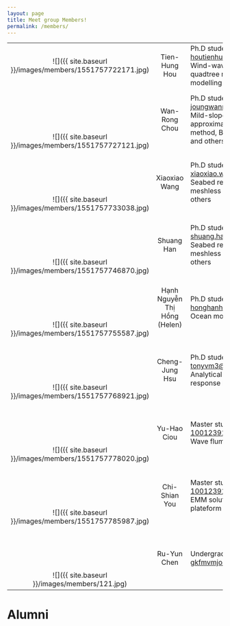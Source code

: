 ```yaml
---
layout: page
title: Meet group Members!
permalink: /members/
---
```



|    |         |    |
|:------:|:----------:|------------|
| <p>![]({{ site.baseurl }}/images/members/1551757722171.jpg)<p> | Tien-Hung Hou | Ph.D student<br>houtienhung@gmail.com<br>Wind-wave model, adaptive quadtree model, ocean modelling and others |
| <br><br><br><br><br> ![]({{ site.baseurl }}/images/members/1551757727121.jpg) | Wan-Rong Chou | Ph.D student<br>joungwanrong@gmail.com<br>Mild-slope equation, step approximations, finite element method, Boussinesq equations, and others |
| <br><br><br><br><br> ![]({{ site.baseurl }}/images/members/1551757733038.jpg) | Xiaoxiao Wang | Ph.D student<br>xiaoxiao.wang@griffithuni.edu.au<br>Seabed response, poroelasticity, meshless numerical method and others |
| <br><br><br><br><br> ![]({{ site.baseurl }}/images/members/1551757746870.jpg) | Shuang Han | Ph.D student<br>shuang.han3@griffithuni.edu.au<br>Seabed response, poroelasticity, meshless numerical method and others |
| <br><br><br><br><br> ![]({{ site.baseurl }}/images/members/1551757755587.jpg) | Hạnh Nguyễn Thị Hồng (Helen) | Ph.D student<br>honghanh.ctt@vimaru.edu.vn<br>Ocean modelling |
| <br><br><br><br><br> ![]({{ site.baseurl }}/images/members/1551757768921.jpg) | Cheng-Jung Hsu | Ph.D student<br>tonyvm3@gmail.com<br>Analytical solutions of soil response by cnoidal waves |
| <br><br><br><br><br> ![]({{ site.baseurl }}/images/members/1551757778020.jpg) | Yu-Hao Ciou | Master student<br>1001239122@stu.nkmu.edu.tw<br>Wave flume experiments |
| <br><br><br><br><br> ![]({{ site.baseurl }}/images/members/1551757785987.jpg) | Chi-Shian You | Master student<br>1001239122@stu.nkmu.edu.tw<br>EMM solution for tension-leg plateform |
| <br><br><br><br><br> ![]({{ site.baseurl }}/images/members/121.jpg) | Ru-Yun Chen | Undergraduate Intern<br>gkfmvmjo@gmail.com |


# Alumni

